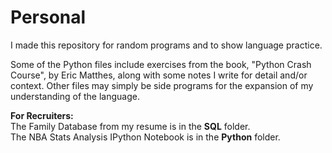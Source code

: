 # Personal
I made this repository for random programs and to show language practice.

Some of the Python files include exercises from the book, "Python Crash Course", by Eric Matthes, along with some notes I write for detail and/or context.
Other files may simply be side programs for the expansion of my understanding of the language.

**For Recruiters:**  
The Family Database from my resume is in the **SQL** folder.  
The NBA Stats Analysis IPython Notebook is in the **Python** folder.
